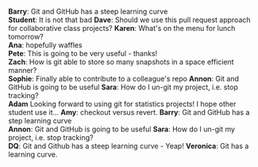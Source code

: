 **Barry**: Git and GitHub has a steep learning curve  
**Student**: It is not that bad
**Dave**: Should we use this pull request approach for collaborative class projects?
**Karen**: What's on the menu for lunch tomorrow?  
**Ana**: hopefully waffles  
**Pete**: This is going to be very useful - thanks!  
**Zach**: How is git able to store so many snapshots in a space efficient manner?  
**Sophie**: Finally able to contribute to a colleague's repo
**Annon**:  Git and GitHub is going to be useful
**Sara**: How do I un-git my project, i.e. stop tracking?  
**Adam** Looking forward to using git for statistics projects! I hope other student use it...
**Amy**: checkout versus revert.
**Barry**: Git and GitHub has a step learning curve  
**Annon**:  Git and GitHub is going to be useful
**Sara**: How do I un-git my project, i.e. stop tracking?  
**DQ**: Git and Github has a steep learning curve - Yeap!
**Veronica**: Git has a learning curve.
